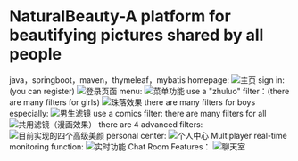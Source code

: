 # NaturalBeauty-A platform for beautifying pictures shared by all people
java，springboot，maven，thymeleaf，mybatis
homepage:
![主页](https://github.com/BeiwenZhang/NaturalBeauty-A-platform-for-beautifying-pictures-shared-by-all-people/assets/109596955/0165c23a-93c0-471a-a4de-6af07a7fc764)
sign in:(you can register)
![登录页面](https://github.com/BeiwenZhang/NaturalBeauty-A-platform-for-beautifying-pictures-shared-by-all-people/assets/109596955/3491b9cc-2f2b-46d5-ae56-822fd651975a)
menu:
![菜单功能](https://github.com/BeiwenZhang/NaturalBeauty-A-platform-for-beautifying-pictures-shared-by-all-people/assets/109596955/c4b29de9-8fb0-4986-a200-c38a612d9991)
use a "zhuluo" filter：(there are many filters for girls)
![珠落效果](https://github.com/BeiwenZhang/NaturalBeauty-A-platform-for-beautifying-pictures-shared-by-all-people/assets/109596955/e020ed84-b045-420c-9369-2a89fc030e7d)
there are many filters for boys especially:
![男生滤镜](https://github.com/BeiwenZhang/NaturalBeauty-A-platform-for-beautifying-pictures-shared-by-all-people/assets/109596955/95459cf9-3dc8-4c86-9905-cf4f6e5550ec)
use a comics filter: there are many filters for all
![共用滤镜（漫画效果）](https://github.com/BeiwenZhang/NaturalBeauty-A-platform-for-beautifying-pictures-shared-by-all-people/assets/109596955/bfb5d71f-abc6-4998-b043-23fac2aefd01)
there are 4 advanced filters:
![目前实现的四个高级美颜](https://github.com/BeiwenZhang/NaturalBeauty-A-platform-for-beautifying-pictures-shared-by-all-people/assets/109596955/c0cc4f3d-f7aa-415b-8095-6f7c7dddebaf)
personal center:
![个人中心](https://github.com/BeiwenZhang/NaturalBeauty-A-platform-for-beautifying-pictures-shared-by-all-people/assets/109596955/ea9702c9-bc6d-44ac-8848-2117c66c6f45)
Multiplayer real-time monitoring function:
![实时功能](https://github.com/BeiwenZhang/NaturalBeauty-A-platform-for-beautifying-pictures-shared-by-all-people/assets/109596955/b293cbae-e2af-4400-a412-c52f60c01ed4)
Chat Room Features：
![聊天室](https://github.com/BeiwenZhang/NaturalBeauty-A-platform-for-beautifying-pictures-shared-by-all-people/assets/109596955/19e285e6-2fc1-4572-accc-62b13000e7ec)



